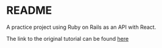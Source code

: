 # README

A practice project using Ruby on Rails as an API with React.

The link to the original tutorial can be found [here](https://github.com/pluralsight/guides/blob/master/published/ruby-ruby-on-rails/building-a-crud-interface-with-react-and-ruby-on-rails/article.md)
